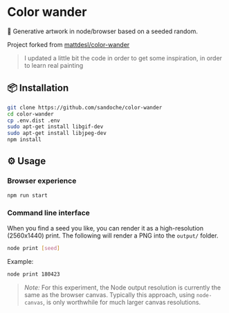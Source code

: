 # Color wander

🎨 Generative artwork in node/browser based on a seeded random.

Project forked from [mattdesl/color-wander](https://github.com/mattdesl/color-wander)

> I updated a little bit the code in order to get some inspiration, in order to learn real painting

## 📦 Installation

```sh
git clone https://github.com/sandoche/color-wander
cd color-wander
cp .env.dist .env
sudo apt-get install libgif-dev
sudo apt-get install libjpeg-dev
npm install
```

## ⚙️ Usage

### Browser experience

```sh
npm run start
```

### Command line interface

When you find a seed you like, you can render it as a high-resolution (2560x1440) print. The following will render a PNG into the `output/` folder.

```sh
node print [seed]
```

Example:

```sh
node print 180423
```

> *Note:* For this experiment, the Node output resolution is currently the same as the browser canvas. Typically this approach, using `node-canvas`, is only worthwhile for much larger canvas resolutions.
